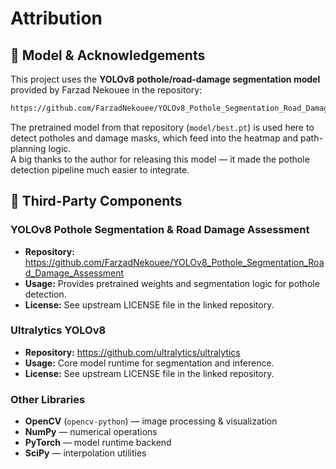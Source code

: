 # Attribution

## 📣 Model & Acknowledgements

This project uses the **YOLOv8 pothole/road-damage segmentation model** provided by Farzad Nekouee in the repository:

```bash
https://github.com/FarzadNekouee/YOLOv8_Pothole_Segmentation_Road_Damage_Assessment
```

The pretrained model from that repository (`model/best.pt`) is used here to detect potholes and damage masks, which feed into the heatmap and path-planning logic.  
A big thanks to the author for releasing this model — it made the pothole detection pipeline much easier to integrate.



## 🔗 Third-Party Components

### YOLOv8 Pothole Segmentation & Road Damage Assessment
- **Repository:** https://github.com/FarzadNekouee/YOLOv8_Pothole_Segmentation_Road_Damage_Assessment  
- **Usage:** Provides pretrained weights and segmentation logic for pothole detection.  
- **License:** See upstream LICENSE file in the linked repository.  

### Ultralytics YOLOv8
- **Repository:** https://github.com/ultralytics/ultralytics  
- **Usage:** Core model runtime for segmentation and inference.  
- **License:** See upstream LICENSE file in the linked repository.  

### Other Libraries
- **OpenCV** (`opencv-python`) — image processing & visualization  
- **NumPy** — numerical operations  
- **PyTorch** — model runtime backend  
- **SciPy** — interpolation utilities  

